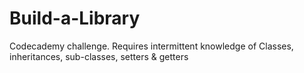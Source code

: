 # Build-a-Library
Codecademy challenge. Requires intermittent  knowledge of  Classes, inheritances, sub-classes, setters &amp; getters 

